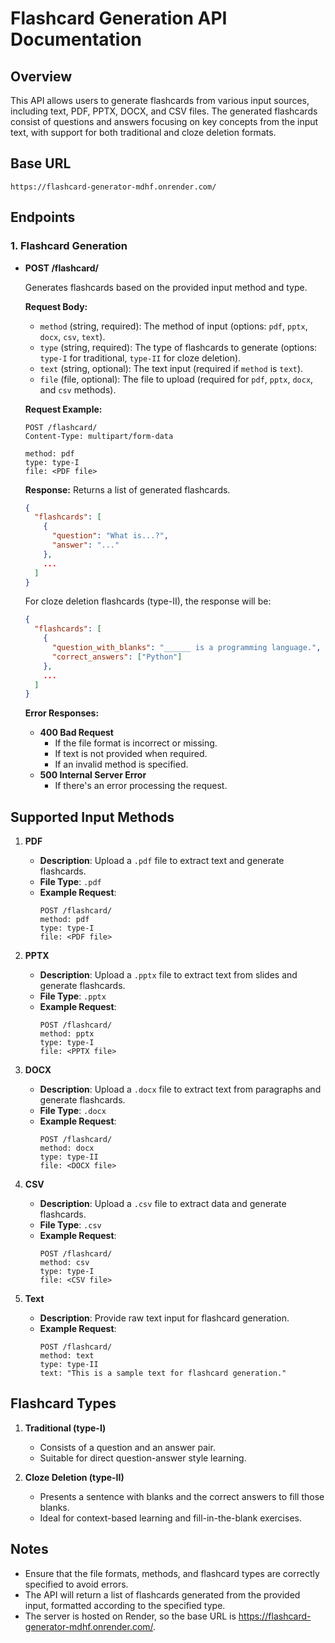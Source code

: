 # Flashcard Generation API Documentation

## Overview
This API allows users to generate flashcards from various input sources, including text, PDF, PPTX, DOCX, and CSV files. The generated flashcards consist of questions and answers focusing on key concepts from the input text, with support for both traditional and cloze deletion formats.

## Base URL
```
https://flashcard-generator-mdhf.onrender.com/
```

## Endpoints

### 1. Flashcard Generation

- **POST /flashcard/**

  Generates flashcards based on the provided input method and type.

  **Request Body:**
  - `method` (string, required): The method of input (options: `pdf`, `pptx`, `docx`, `csv`, `text`).
  - `type` (string, required): The type of flashcards to generate (options: `type-I` for traditional, `type-II` for cloze deletion).
  - `text` (string, optional): The text input (required if `method` is `text`).
  - `file` (file, optional): The file to upload (required for `pdf`, `pptx`, `docx`, and `csv` methods).

  **Request Example:**
  ```plaintext
  POST /flashcard/
  Content-Type: multipart/form-data

  method: pdf
  type: type-I
  file: <PDF file>
  ```

  **Response:**
  Returns a list of generated flashcards.
  ```json
  {
    "flashcards": [
      {
        "question": "What is...?",
        "answer": "..."
      },
      ...
    ]
  }
  ```

  For cloze deletion flashcards (type-II), the response will be:
  ```json
  {
    "flashcards": [
      {
        "question_with_blanks": "______ is a programming language.",
        "correct_answers": ["Python"]
      },
      ...
    ]
  }
  ```

  **Error Responses:**
  - **400 Bad Request**
    - If the file format is incorrect or missing.
    - If text is not provided when required.
    - If an invalid method is specified.
  - **500 Internal Server Error**
    - If there's an error processing the request.

## Supported Input Methods

1. **PDF**
   - **Description**: Upload a `.pdf` file to extract text and generate flashcards.
   - **File Type**: `.pdf`
   - **Example Request**:
     ```plaintext
     POST /flashcard/
     method: pdf
     type: type-I
     file: <PDF file>
     ```

2. **PPTX**
   - **Description**: Upload a `.pptx` file to extract text from slides and generate flashcards.
   - **File Type**: `.pptx`
   - **Example Request**:
     ```plaintext
     POST /flashcard/
     method: pptx
     type: type-I
     file: <PPTX file>
     ```

3. **DOCX**
   - **Description**: Upload a `.docx` file to extract text from paragraphs and generate flashcards.
   - **File Type**: `.docx`
   - **Example Request**:
     ```plaintext
     POST /flashcard/
     method: docx
     type: type-II
     file: <DOCX file>
     ```

4. **CSV**
   - **Description**: Upload a `.csv` file to extract data and generate flashcards.
   - **File Type**: `.csv`
   - **Example Request**:
     ```plaintext
     POST /flashcard/
     method: csv
     type: type-I
     file: <CSV file>
     ```

5. **Text**
   - **Description**: Provide raw text input for flashcard generation.
   - **Example Request**:
     ```plaintext
     POST /flashcard/
     method: text
     type: type-II
     text: "This is a sample text for flashcard generation."
     ```

## Flashcard Types

1. **Traditional (type-I)**
   - Consists of a question and an answer pair.
   - Suitable for direct question-answer style learning.

2. **Cloze Deletion (type-II)**
   - Presents a sentence with blanks and the correct answers to fill those blanks.
   - Ideal for context-based learning and fill-in-the-blank exercises.

## Notes
- Ensure that the file formats, methods, and flashcard types are correctly specified to avoid errors.
- The API will return a list of flashcards generated from the provided input, formatted according to the specified type.
- The server is hosted on Render, so the base URL is https://flashcard-generator-mdhf.onrender.com/.